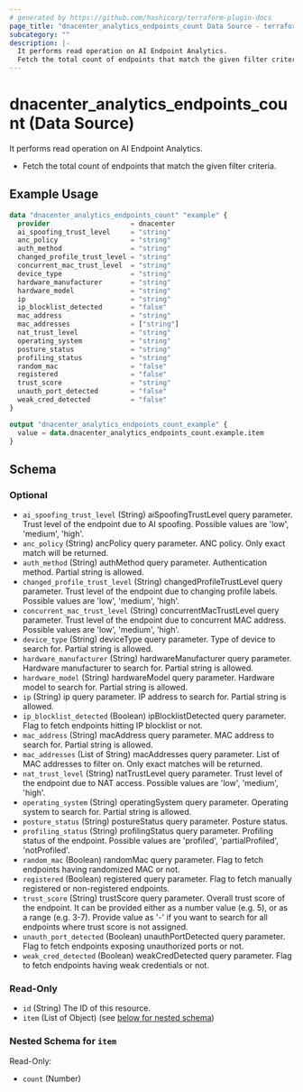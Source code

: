 ```yaml
---
# generated by https://github.com/hashicorp/terraform-plugin-docs
page_title: "dnacenter_analytics_endpoints_count Data Source - terraform-provider-dnacenter"
subcategory: ""
description: |-
  It performs read operation on AI Endpoint Analytics.
  Fetch the total count of endpoints that match the given filter criteria.
---
```


# dnacenter_analytics_endpoints_count (Data Source)

It performs read operation on AI Endpoint Analytics.

- Fetch the total count of endpoints that match the given filter criteria.

## Example Usage

```terraform
data "dnacenter_analytics_endpoints_count" "example" {
  provider                    = dnacenter
  ai_spoofing_trust_level     = "string"
  anc_policy                  = "string"
  auth_method                 = "string"
  changed_profile_trust_level = "string"
  concurrent_mac_trust_level  = "string"
  device_type                 = "string"
  hardware_manufacturer       = "string"
  hardware_model              = "string"
  ip                          = "string"
  ip_blocklist_detected       = "false"
  mac_address                 = "string"
  mac_addresses               = ["string"]
  nat_trust_level             = "string"
  operating_system            = "string"
  posture_status              = "string"
  profiling_status            = "string"
  random_mac                  = "false"
  registered                  = "false"
  trust_score                 = "string"
  unauth_port_detected        = "false"
  weak_cred_detected          = "false"
}

output "dnacenter_analytics_endpoints_count_example" {
  value = data.dnacenter_analytics_endpoints_count.example.item
}
```

<!-- schema generated by tfplugindocs -->
## Schema

### Optional

- `ai_spoofing_trust_level` (String) aiSpoofingTrustLevel query parameter. Trust level of the endpoint due to AI spoofing. Possible values are 'low', 'medium', 'high'.
- `anc_policy` (String) ancPolicy query parameter. ANC policy. Only exact match will be returned.
- `auth_method` (String) authMethod query parameter. Authentication method. Partial string is allowed.
- `changed_profile_trust_level` (String) changedProfileTrustLevel query parameter. Trust level of the endpoint due to changing profile labels. Possible values are 'low', 'medium', 'high'.
- `concurrent_mac_trust_level` (String) concurrentMacTrustLevel query parameter. Trust level of the endpoint due to concurrent MAC address. Possible values are 'low', 'medium', 'high'.
- `device_type` (String) deviceType query parameter. Type of device to search for. Partial string is allowed.
- `hardware_manufacturer` (String) hardwareManufacturer query parameter. Hardware manufacturer to search for. Partial string is allowed.
- `hardware_model` (String) hardwareModel query parameter. Hardware model to search for. Partial string is allowed.
- `ip` (String) ip query parameter. IP address to search for. Partial string is allowed.
- `ip_blocklist_detected` (Boolean) ipBlocklistDetected query parameter. Flag to fetch endpoints hitting IP blocklist or not.
- `mac_address` (String) macAddress query parameter. MAC address to search for. Partial string is allowed.
- `mac_addresses` (List of String) macAddresses query parameter. List of MAC addresses to filter on. Only exact matches will be returned.
- `nat_trust_level` (String) natTrustLevel query parameter. Trust level of the endpoint due to NAT access. Possible values are 'low', 'medium', 'high'.
- `operating_system` (String) operatingSystem query parameter. Operating system to search for. Partial string is allowed.
- `posture_status` (String) postureStatus query parameter. Posture status.
- `profiling_status` (String) profilingStatus query parameter. Profiling status of the endpoint. Possible values are 'profiled', 'partialProfiled', 'notProfiled'.
- `random_mac` (Boolean) randomMac query parameter. Flag to fetch endpoints having randomized MAC or not.
- `registered` (Boolean) registered query parameter. Flag to fetch manually registered or non-registered endpoints.
- `trust_score` (String) trustScore query parameter. Overall trust score of the endpoint. It can be provided either as a number value (e.g. 5), or as a range (e.g. 3-7). Provide value as '-' if you want to search for all endpoints where trust score is not assigned.
- `unauth_port_detected` (Boolean) unauthPortDetected query parameter. Flag to fetch endpoints exposing unauthorized ports or not.
- `weak_cred_detected` (Boolean) weakCredDetected query parameter. Flag to fetch endpoints having weak credentials or not.

### Read-Only

- `id` (String) The ID of this resource.
- `item` (List of Object) (see [below for nested schema](#nestedatt--item))

<a id="nestedatt--item"></a>
### Nested Schema for `item`

Read-Only:

- `count` (Number)
